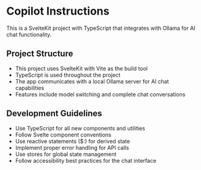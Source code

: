# Copilot Instructions

<!-- Use this file to provide workspace-specific custom instructions to Copilot. For more details, visit https://code.visualstudio.com/docs/copilot/copilot-customization#_use-a-githubcopilotinstructionsmd-file -->

This is a SvelteKit project with TypeScript that integrates with Ollama for AI chat functionality.

## Project Structure
- This project uses SvelteKit with Vite as the build tool
- TypeScript is used throughout the project
- The app communicates with a local Ollama server for AI chat capabilities
- Features include model switching and complete chat conversations

## Development Guidelines
- Use TypeScript for all new components and utilities
- Follow Svelte component conventions
- Use reactive statements ($:) for derived state
- Implement proper error handling for API calls
- Use stores for global state management
- Follow accessibility best practices for the chat interface
